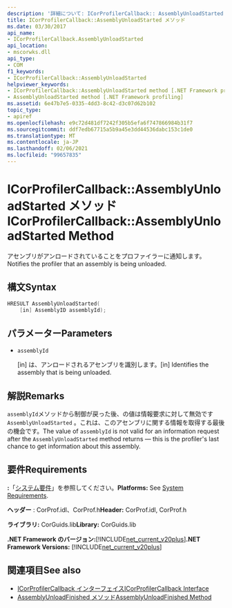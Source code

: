 ```yaml
---
description: '詳細について: ICorProfilerCallback:: AssemblyUnloadStarted メソッド'
title: ICorProfilerCallback::AssemblyUnloadStarted メソッド
ms.date: 03/30/2017
api_name:
- ICorProfilerCallback.AssemblyUnloadStarted
api_location:
- mscorwks.dll
api_type:
- COM
f1_keywords:
- ICorProfilerCallback::AssemblyUnloadStarted
helpviewer_keywords:
- ICorProfilerCallback::AssemblyUnloadStarted method [.NET Framework profiling]
- AssemblyUnloadStarted method [.NET Framework profiling]
ms.assetid: 6e47b7e5-0335-4dd3-8c42-d3c07d62b102
topic_type:
- apiref
ms.openlocfilehash: e9c72d481df7242f305b5efa6f747866984b31f7
ms.sourcegitcommit: ddf7edb67715a5b9a45e3dd44536dabc153c1de0
ms.translationtype: MT
ms.contentlocale: ja-JP
ms.lasthandoff: 02/06/2021
ms.locfileid: "99657835"
---
```

# <a name="icorprofilercallbackassemblyunloadstarted-method"></a><span data-ttu-id="88730-103">ICorProfilerCallback::AssemblyUnloadStarted メソッド</span><span class="sxs-lookup"><span data-stu-id="88730-103">ICorProfilerCallback::AssemblyUnloadStarted Method</span></span>

<span data-ttu-id="88730-104">アセンブリがアンロードされていることをプロファイラーに通知します。</span><span class="sxs-lookup"><span data-stu-id="88730-104">Notifies the profiler that an assembly is being unloaded.</span></span>  
  
## <a name="syntax"></a><span data-ttu-id="88730-105">構文</span><span class="sxs-lookup"><span data-stu-id="88730-105">Syntax</span></span>  
  
```cpp  
HRESULT AssemblyUnloadStarted(  
    [in] AssemblyID assemblyId);  
```  
  
## <a name="parameters"></a><span data-ttu-id="88730-106">パラメーター</span><span class="sxs-lookup"><span data-stu-id="88730-106">Parameters</span></span>

- `assemblyId`

  <span data-ttu-id="88730-107">\[in] は、アンロードされるアセンブリを識別します。</span><span class="sxs-lookup"><span data-stu-id="88730-107">\[in] Identifies the assembly that is being unloaded.</span></span>

## <a name="remarks"></a><span data-ttu-id="88730-108">解説</span><span class="sxs-lookup"><span data-stu-id="88730-108">Remarks</span></span>  

 <span data-ttu-id="88730-109">`assemblyId`メソッドから制御が戻った後、の値は情報要求に対して無効です `AssemblyUnloadStarted` 。これは、このアセンブリに関する情報を取得する最後の機会です。</span><span class="sxs-lookup"><span data-stu-id="88730-109">The value of `assemblyId` is not valid for an information request after the `AssemblyUnloadStarted` method returns — this is the profiler's last chance to get information about this assembly.</span></span>  
  
## <a name="requirements"></a><span data-ttu-id="88730-110">要件</span><span class="sxs-lookup"><span data-stu-id="88730-110">Requirements</span></span>  

 <span data-ttu-id="88730-111">**:**「[システム要件](../../get-started/system-requirements.md)」を参照してください。</span><span class="sxs-lookup"><span data-stu-id="88730-111">**Platforms:** See [System Requirements](../../get-started/system-requirements.md).</span></span>  
  
 <span data-ttu-id="88730-112">**ヘッダー** : CorProf.idl、CorProf.h</span><span class="sxs-lookup"><span data-stu-id="88730-112">**Header:** CorProf.idl, CorProf.h</span></span>  
  
 <span data-ttu-id="88730-113">**ライブラリ:** CorGuids.lib</span><span class="sxs-lookup"><span data-stu-id="88730-113">**Library:** CorGuids.lib</span></span>  
  
 <span data-ttu-id="88730-114">**.NET Framework のバージョン:**[!INCLUDE[net_current_v20plus](../../../../includes/net-current-v20plus-md.md)]</span><span class="sxs-lookup"><span data-stu-id="88730-114">**.NET Framework Versions:** [!INCLUDE[net_current_v20plus](../../../../includes/net-current-v20plus-md.md)]</span></span>  
  
## <a name="see-also"></a><span data-ttu-id="88730-115">関連項目</span><span class="sxs-lookup"><span data-stu-id="88730-115">See also</span></span>

- [<span data-ttu-id="88730-116">ICorProfilerCallback インターフェイス</span><span class="sxs-lookup"><span data-stu-id="88730-116">ICorProfilerCallback Interface</span></span>](icorprofilercallback-interface.md)
- [<span data-ttu-id="88730-117">AssemblyUnloadFinished メソッド</span><span class="sxs-lookup"><span data-stu-id="88730-117">AssemblyUnloadFinished Method</span></span>](icorprofilercallback-assemblyunloadfinished-method.md)
